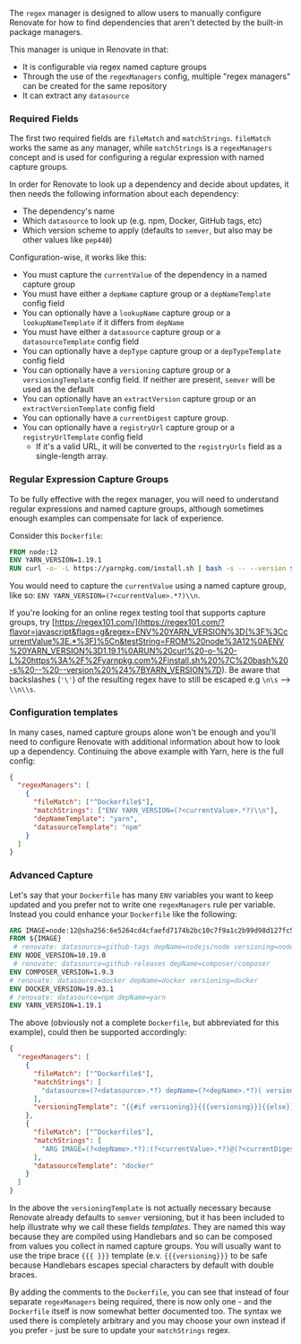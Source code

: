 The `regex` manager is designed to allow users to manually configure Renovate for how to find dependencies that aren't detected by the built-in package managers.

This manager is unique in Renovate in that:

- It is configurable via regex named capture groups
- Through the use of the `regexManagers` config, multiple "regex managers" can be created for the same repository
- It can extract any `datasource`

### Required Fields

The first two required fields are `fileMatch` and `matchStrings`. `fileMatch` works the same as any manager, while `matchStrings` is a `regexManagers` concept and is used for configuring a regular expression with named capture groups.

In order for Renovate to look up a dependency and decide about updates, it then needs the following information about each dependency:

- The dependency's name
- Which `datasource` to look up (e.g. npm, Docker, GitHub tags, etc)
- Which version scheme to apply (defaults to `semver`, but also may be other values like `pep440`)

Configuration-wise, it works like this:

- You must capture the `currentValue` of the dependency in a named capture group
- You must have either a `depName` capture group or a `depNameTemplate` config field
- You can optionally have a `lookupName` capture group or a `lookupNameTemplate` if it differs from `depName`
- You must have either a `datasource` capture group or a `datasourceTemplate` config field
- You can optionally have a `depType` capture group or a `depTypeTemplate` config field
- You can optionally have a `versioning` capture group or a `versioningTemplate` config field. If neither are present, `semver` will be used as the default
- You can optionally have an `extractVersion` capture group or an `extractVersionTemplate` config field
- You can optionally have a `currentDigest` capture group.
- You can optionally have a `registryUrl` capture group or a `registryUrlTemplate` config field
  - If it's a valid URL, it will be converted to the `registryUrls` field as a single-length array.

### Regular Expression Capture Groups

To be fully effective with the regex manager, you will need to understand regular expressions and named capture groups, although sometimes enough examples can compensate for lack of experience.

Consider this `Dockerfile`:

```Dockerfile
FROM node:12
ENV YARN_VERSION=1.19.1
RUN curl -o- -L https://yarnpkg.com/install.sh | bash -s -- --version ${YARN_VERSION}
```

You would need to capture the `currentValue` using a named capture group, like so: `ENV YARN_VERSION=(?<currentValue>.*?)\\n`.

If you're looking for an online regex testing tool that supports capture groups, try [https://regex101.com/](<https://regex101.com/?flavor=javascript&flags=g&regex=ENV%20YARN_VERSION%3D(%3F%3CcurrentValue%3E.*%3F)%5Cn&testString=FROM%20node%3A12%0AENV%20YARN_VERSION%3D1.19.1%0ARUN%20curl%20-o-%20-L%20https%3A%2F%2Fyarnpkg.com%2Finstall.sh%20%7C%20bash%20-s%20--%20--version%20%24%7BYARN_VERSION%7D>).
Be aware that backslashes (`'\'`) of the resulting regex have to still be escaped e.g `\n\s` --> `\\n\\s`.

### Configuration templates

In many cases, named capture groups alone won't be enough and you'll need to configure Renovate with additional information about how to look up a dependency. Continuing the above example with Yarn, here is the full config:

```json
{
  "regexManagers": [
    {
      "fileMatch": ["^Dockerfile$"],
      "matchStrings": ["ENV YARN_VERSION=(?<currentValue>.*?)\\n"],
      "depNameTemplate": "yarn",
      "datasourceTemplate": "npm"
    }
  ]
}
```

### Advanced Capture

Let's say that your `Dockerfile` has many `ENV` variables you want to keep updated and you prefer not to write one `regexManagers` rule per variable. Instead you could enhance your `Dockerfile` like the following:

```Dockerfile
ARG IMAGE=node:12@sha256:6e5264cd4cfaefd7174b2bc10c7f9a1c2b99d98d127fc57a802d264da9fb43bd
FROM ${IMAGE}
 # renovate: datasource=github-tags depName=nodejs/node versioning=node
ENV NODE_VERSION=10.19.0
 # renovate: datasource=github-releases depName=composer/composer
ENV COMPOSER_VERSION=1.9.3
# renovate: datasource=docker depName=docker versioning=docker
ENV DOCKER_VERSION=19.03.1
# renovate: datasource=npm depName=yarn
ENV YARN_VERSION=1.19.1
```

The above (obviously not a complete `Dockerfile`, but abbreviated for this example), could then be supported accordingly:

```json
{
  "regexManagers": [
    {
      "fileMatch": ["^Dockerfile$"],
      "matchStrings": [
        "datasource=(?<datasource>.*?) depName=(?<depName>.*?)( versioning=(?<versioning>.*?))?\\sENV .*?_VERSION=(?<currentValue>.*)\\s"
      ],
      "versioningTemplate": "{{#if versioning}}{{{versioning}}}{{else}}semver{{/if}}"
    },
    {
      "fileMatch": ["^Dockerfile$"],
      "matchStrings": [
        "ARG IMAGE=(?<depName>.*?):(?<currentValue>.*?)@(?<currentDigest>sha256:[a-f0-9]+)s"
      ],
      "datasourceTemplate": "docker"
    }
  ]
}
```

In the above the `versioningTemplate` is not actually necessary because Renovate already defaults to `semver` versioning, but it has been included to help illustrate why we call these fields _templates_. They are named this way because they are compiled using Handlebars and so can be composed from values you collect in named capture groups. You will usually want to use the tripe brace `{{{ }}}` template (e.v. `{{{versioning}}}` to be safe because Handlebars escapes special characters by default with double braces.

By adding the comments to the `Dockerfile`, you can see that instead of four separate `regexManagers` being required, there is now only one - and the `Dockerfile` itself is now somewhat better documented too. The syntax we used there is completely arbitrary and you may choose your own instead if you prefer - just be sure to update your `matchStrings` regex.

